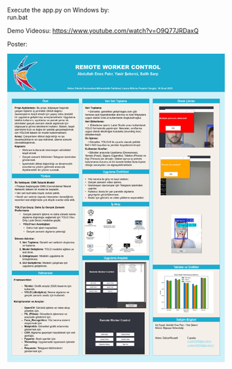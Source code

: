 Execute the app.py on Windows by:<br>
run.bat<br>


Demo Videosu: https://www.youtube.com/watch?v=O9Q77JRDaxQ


Poster:

![screenshot](poster.jpg)

